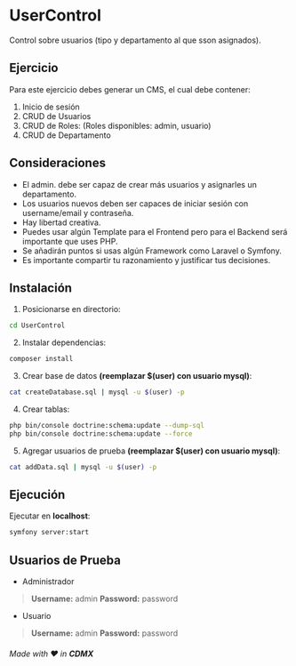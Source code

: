 # UserControl

Control sobre usuarios (tipo y departamento al que sson asignados).

## Ejercicio

Para este ejercicio debes generar un CMS, el cual debe contener:

  1. Inicio de sesión
  2. CRUD de Usuarios
  3. CRUD de Roles: (Roles disponibles: admin, usuario)
  4. CRUD de Departamento

## Consideraciones

  - El admin. debe ser capaz de crear más usuarios y asignarles un departamento.
  - Los usuarios nuevos deben ser capaces de iniciar sesión con username/email y
  contraseña.
  - Hay libertad creativa.
  - Puedes usar algún Template para el Frontend pero para el Backend será importante
  que uses PHP.
  - Se añadirán puntos si usas algún Framework como Laravel o Symfony.
  - Es importante compartir tu razonamiento y justificar tus decisiones.

## Instalación

  1. Posicionarse en directorio:
  ```bash
  cd UserControl
  ```
  2. Instalar dependencias:
  ```bash
  composer install
  ```
  3. Crear base de datos **(reemplazar $(user) con usuario mysql)**:
  ```bash
  cat createDatabase.sql | mysql -u $(user) -p
  ```
  4. Crear tablas:
  ```bash
  php bin/console doctrine:schema:update --dump-sql
  php bin/console doctrine:schema:update --force
  ```
  5. Agregar usuarios de prueba **(reemplazar $(user) con usuario mysql)**:
  ```bash
  cat addData.sql | mysql -u $(user) -p
  ```

## Ejecución

  Ejecutar en **localhost**:
  ```bash
  symfony server:start
  ```

## Usuarios de Prueba

  - Administrador
  > **Username:** admin
  > **Password:** password

  - Usuario
  > **Username:** admin
  > **Password:** password

###### Made with :heart: in **CDMX**
